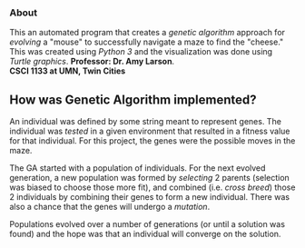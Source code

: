 ### About
This an automated program that creates a *genetic algorithm* approach for *evolving* a "mouse" to successfully navigate a maze to find the "cheese." This was created using *Python 3* and the visualization was done using *Turtle graphics*.   **Professor: Dr. Amy Larson**.  
**CSCI 1133 at UMN, Twin Cities**  

## How was Genetic Algorithm implemented?
An individual was defined by some string meant to represent genes. The individual was *tested* in a given environment that resulted in a fitness value for that individual. For this project, the genes were the possible moves in the maze.

The GA started with a population of individuals. For the next evolved generation, a new population was formed by *selecting* 2 parents (selection was biased to choose those more fit), and combined (i.e. *cross breed*) those 2 individuals by combining their genes to form a new individual. There was also a chance that the genes will undergo a *mutation*.

Populations evolved over a number of generations (or until a solution was found) and the hope was that an individual will converge on the solution.
